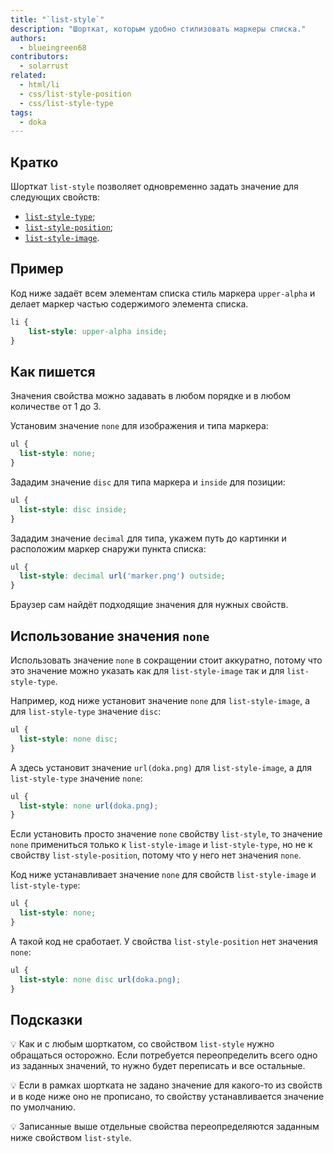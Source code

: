 ```yaml
---
title: "`list-style`"
description: "Шорткат, которым удобно стилизовать маркеры списка."
authors:
  - blueingreen68
contributors:
  - solarrust
related:
  - html/li
  - css/list-style-position
  - css/list-style-type
tags:
  - doka
---
```


## Кратко

Шорткат `list-style` позволяет одновременно задать значение для следующих свойств:

- [`list-style-type`](/css/list-style-type/);
- [`list-style-position`](/css/list-style-position/);
- [`list-style-image`](/css/list-style-image/).

## Пример

Код ниже задаёт всем элементам списка стиль маркера `upper-alpha` и делает маркер частью содержимого элемента списка.

```css
li {
    list-style: upper-alpha inside;
}
```

## Как пишется

Значения свойства можно задавать в любом порядке и в любом количестве от 1 до 3.

Установим значение `none` для изображения и типа маркера:

```css
ul {
  list-style: none;
}
```

Зададим значение `disc` для типа маркера и `inside` для позиции:

```css
ul {
  list-style: disc inside;
}
```

Зададим значение `decimal` для типа, укажем путь до картинки и расположим маркер снаружи пункта списка:

```css
ul {
  list-style: decimal url('marker.png') outside;
}
```


Браузер сам найдёт подходящие значения для нужных свойств.

## Использование значения `none`

Использовать значение `none` в сокращении стоит аккуратно, потому что это значение можно указать как для `list-style-image` так и для `list-style-type`.

Например, код ниже установит значение `none` для `list-style-image`, а для `list-style-type` значение `disc`:

```css
ul {
  list-style: none disc;
}
```

А здесь установит значение `url(doka.png)` для `list-style-image`, а для `list-style-type` значение `none`:

```css
ul {
  list-style: none url(doka.png);
}
```

Если установить просто значение `none` свойству `list-style`, то значение `none` примениться только к `list-style-image` и `list-style-type`, но не к свойству `list-style-position`, потому что у него нет значения `none`.

Код ниже устанавливает значение `none` для свойств `list-style-image` и `list-style-type`:

```css
ul {
  list-style: none;
}
```

А такой код не сработает. У свойства `list-style-position` нет значения `none`:

```css
ul {
  list-style: none disc url(doka.png);
}
```

## Подсказки

💡 Как и с любым шорткатом, со свойством `list-style` нужно обращаться осторожно. Если потребуется переопределить всего одно из заданных значений, то нужно будет переписать и все остальные.

💡 Если в рамках шортката не задано значение для какого-то из свойств и в коде ниже оно не прописано, то свойству устанавливается значение по умолчанию.

💡 Записанные выше отдельные свойства переопределяются заданным ниже свойством `list-style`.
